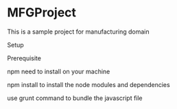 # MFGProject
This is a sample project for manufacturing domain

Setup

Prerequisite

npm need to install on your machine

npm install to install the node modules and dependencies

use grunt command to bundle the javascript file

